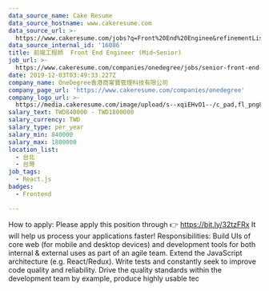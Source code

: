 ```yaml
---
data_source_name: Cake Resume
data_source_hostname: www.cakeresume.com
data_source_url: >-
  https://www.cakeresume.com/jobs?q=Front%20End%20Enginee&refinementList%5Blang_name%5D%5B0%5D=English&refinementList%5Bsalary_type%5D=per_year&range%5Bsalary_range%5D%5Bmin%5D=1000000
data_source_internal_id: '16086'
title: 前端工程師  Front End Engineer (Mid~Senior)
job_url: >-
  https://www.cakeresume.com/companies/onedegree/jobs/senior-front-end-engineer-can-work-after-year
date: 2019-12-03T03:49:33.227Z
company_name: OneDegree香港商甯寶管理科技有限公司
company_page_url: 'https://www.cakeresume.com/companies/onedegree'
company_logo_url: >-
  https://media.cakeresume.com/image/upload/s--xqiEHvO1--/c_pad,fl_png8,h_200,w_200/v1578296147/zhabcskfo2ifv72dmwtx.png
salary_text: TWD840000 - TWD1800000
salary_currency: TWD
salary_type: per_year
salary_min: 840000
salary_max: 1800000
location_list:
  - 台北
  - 台灣
job_tags:
  - React.js
badges:
  - Frontend

---
```


How to apply: Please apply this position through 👉 https://bit.ly/32tzFRx It will help us process your applications faster! Responsibilities: Build UIs of core web (for mobile and desktop devices) and development tools for both internal & external uses as part of an agile team. Extend the JavaScript architecture (e.g. React/Redux). Write tests and constantly seek to improve code quality and reliability. Drive the quality standards within the development team by example, produce highly usable tec